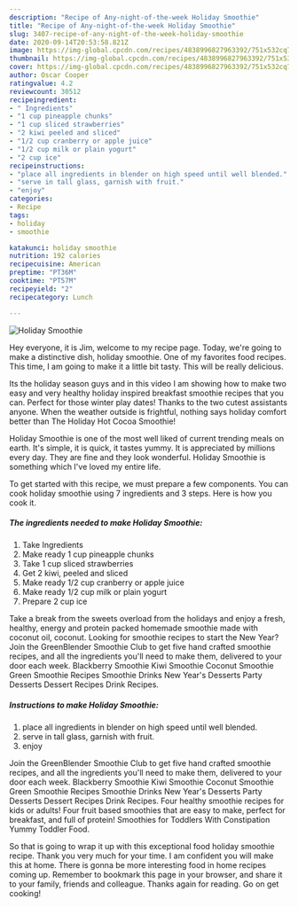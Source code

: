 ```yaml
---
description: "Recipe of Any-night-of-the-week Holiday Smoothie"
title: "Recipe of Any-night-of-the-week Holiday Smoothie"
slug: 3407-recipe-of-any-night-of-the-week-holiday-smoothie
date: 2020-09-14T20:53:58.821Z
image: https://img-global.cpcdn.com/recipes/4838996827963392/751x532cq70/holiday-smoothie-recipe-main-photo.jpg
thumbnail: https://img-global.cpcdn.com/recipes/4838996827963392/751x532cq70/holiday-smoothie-recipe-main-photo.jpg
cover: https://img-global.cpcdn.com/recipes/4838996827963392/751x532cq70/holiday-smoothie-recipe-main-photo.jpg
author: Oscar Cooper
ratingvalue: 4.2
reviewcount: 30512
recipeingredient:
- " Ingredients"
- "1 cup pineapple chunks"
- "1 cup sliced strawberries"
- "2 kiwi peeled and sliced"
- "1/2 cup cranberry or apple juice"
- "1/2 cup milk or plain yogurt"
- "2 cup ice"
recipeinstructions:
- "place all ingredients in blender on high speed until well blended."
- "serve in tall glass, garnish with fruit."
- "enjoy"
categories:
- Recipe
tags:
- holiday
- smoothie

katakunci: holiday smoothie 
nutrition: 192 calories
recipecuisine: American
preptime: "PT36M"
cooktime: "PT57M"
recipeyield: "2"
recipecategory: Lunch

---
```



![Holiday Smoothie](https://img-global.cpcdn.com/recipes/4838996827963392/751x532cq70/holiday-smoothie-recipe-main-photo.jpg)

Hey everyone, it is Jim, welcome to my recipe page. Today, we're going to make a distinctive dish, holiday smoothie. One of my favorites food recipes. This time, I am going to make it a little bit tasty. This will be really delicious.

Its the holiday season guys and in this video I am showing how to make two easy and very healthy holiday inspired breakfast smoothie recipes that you can. Perfect for those winter play dates! Thanks to the two cutest assistants anyone. When the weather outside is frightful, nothing says holiday comfort better than The Holiday Hot Cocoa Smoothie!

Holiday Smoothie is one of the most well liked of current trending meals on earth. It's simple, it is quick, it tastes yummy. It is appreciated by millions every day. They are fine and they look wonderful. Holiday Smoothie is something which I've loved my entire life.


To get started with this recipe, we must prepare a few components. You can cook holiday smoothie using 7 ingredients and 3 steps. Here is how you cook it.

<!--inarticleads1-->

##### The ingredients needed to make Holiday Smoothie:

1. Take  Ingredients
1. Make ready 1 cup pineapple chunks
1. Take 1 cup sliced strawberries
1. Get 2 kiwi, peeled and sliced
1. Make ready 1/2 cup cranberry or apple juice
1. Make ready 1/2 cup milk or plain yogurt
1. Prepare 2 cup ice


Take a break from the sweets overload from the holidays and enjoy a fresh, healthy, energy and protein packed homemade smoothie made with coconut oil, coconut. Looking for smoothie recipes to start the New Year? Join the GreenBlender Smoothie Club to get five hand crafted smoothie recipes, and all the ingredients you&#39;ll need to make them, delivered to your door each week. Blackberry Smoothie Kiwi Smoothie Coconut Smoothie Green Smoothie Recipes Smoothie Drinks New Year&#39;s Desserts Party Desserts Dessert Recipes Drink Recipes. 

<!--inarticleads2-->

##### Instructions to make Holiday Smoothie:

1. place all ingredients in blender on high speed until well blended.
1. serve in tall glass, garnish with fruit.
1. enjoy


Join the GreenBlender Smoothie Club to get five hand crafted smoothie recipes, and all the ingredients you&#39;ll need to make them, delivered to your door each week. Blackberry Smoothie Kiwi Smoothie Coconut Smoothie Green Smoothie Recipes Smoothie Drinks New Year&#39;s Desserts Party Desserts Dessert Recipes Drink Recipes. Four healthy smoothie recipes for kids or adults! Four fruit based smoothies that are easy to make, perfect for breakfast, and full of protein! Smoothies for Toddlers With Constipation Yummy Toddler Food. 

So that is going to wrap it up with this exceptional food holiday smoothie recipe. Thank you very much for your time. I am confident you will make this at home. There is gonna be more interesting food in home recipes coming up. Remember to bookmark this page in your browser, and share it to your family, friends and colleague. Thanks again for reading. Go on get cooking!
